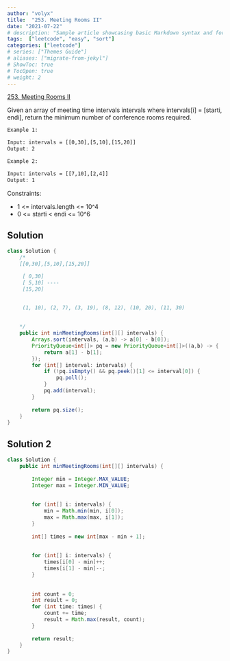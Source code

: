 ```yaml
---
author: "volyx"
title:  "253. Meeting Rooms II"
date: "2021-07-22"
# description: "Sample article showcasing basic Markdown syntax and formatting for HTML elements."
tags:  ["leetcode", "easy", "sort"]
categories: ["leetcode"]
# series: ["Themes Guide"]
# aliases: ["migrate-from-jekyl"]
# ShowToc: true
# TocOpen: true
# weight: 2
---
```


[253. Meeting Rooms II](https://leetcode.com/problems/meeting-rooms-ii/)

Given an array of meeting time intervals intervals where intervals[i] = [starti, endi], return the minimum number of conference rooms required.

```txt
Example 1:

Input: intervals = [[0,30],[5,10],[15,20]]
Output: 2

Example 2:

Input: intervals = [[7,10],[2,4]]
Output: 1
```

Constraints:

- 1 <= intervals.length <= 10^4
- 0 <= starti < endi <= 10^6

## Solution

```java
class Solution {
    /*
    [[0,30],[5,10],[15,20]]

     [ 0,30] 
     [ 5,10] ----
     [15,20]


     (1, 10), (2, 7), (3, 19), (8, 12), (10, 20), (11, 30)
    
    
    */
    public int minMeetingRooms(int[][] intervals) {
        Arrays.sort(intervals, (a,b) -> a[0] - b[0]);
        PriorityQueue<int[]> pq = new PriorityQueue<int[]>((a,b) -> {
            return a[1] - b[1];
        });
        for (int[] interval: intervals) {
            if (!pq.isEmpty() && pq.peek()[1] <= interval[0]) {
                pq.poll();
            }
            pq.add(interval);
        }
        
        return pq.size();
    }
}
```


## Solution 2

```java
class Solution {
    public int minMeetingRooms(int[][] intervals) {
        
        Integer min = Integer.MAX_VALUE;
        Integer max = Integer.MIN_VALUE;
        
        
        for (int[] i: intervals) {
            min = Math.min(min, i[0]);
            max = Math.max(max, i[1]);
        }
        
        int[] times = new int[max - min + 1];
        
        
        for (int[] i: intervals) {
            times[i[0] - min]++;
            times[i[1] - min]--;
        }
        
        
        int count = 0;
        int result = 0;
        for (int time: times) {
            count += time;
            result = Math.max(result, count);
        }
        
        return result;
    }
}
```
